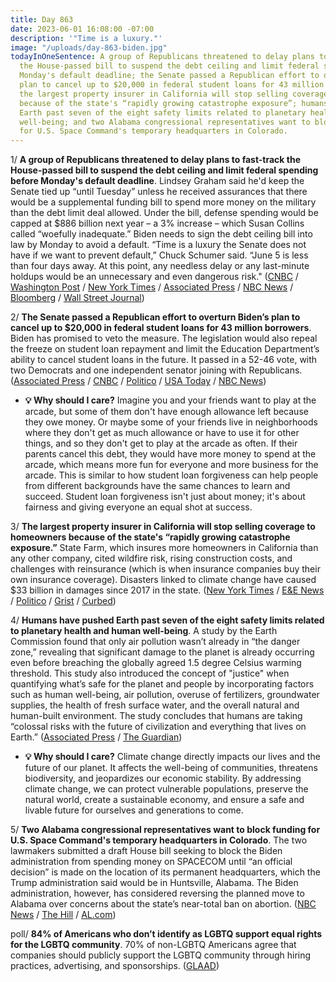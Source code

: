 ```yaml
---
title: Day 863
date: 2023-06-01 16:08:00 -07:00
description: '"Time is a luxury."'
image: "/uploads/day-863-biden.jpg"
todayInOneSentence: A group of Republicans threatened to delay plans to fast-track
  the House-passed bill to suspend the debt ceiling and limit federal spending before
  Monday's default deadline; the Senate passed a Republican effort to overturn Biden’s
  plan to cancel up to $20,000 in federal student loans for 43 million borrowers;
  the largest property insurer in California will stop selling coverage to homeowners
  because of the state's “rapidly growing catastrophe exposure”; humans have pushed
  Earth past seven of the eight safety limits related to planetary health and human
  well-being; and two Alabama congressional representatives want to block funding
  for U.S. Space Command's temporary headquarters in Colorado.
---
```


1/ **A group of Republicans threatened to delay plans to fast-track the House-passed bill to suspend the debt ceiling and limit federal spending before Monday's default deadline**.  Lindsey Graham said he'd keep the Senate tied up “until Tuesday” unless he received assurances that there would be a supplemental funding bill to spend more money on the military than the debt limit deal allowed. Under the bill, defense spending would be capped at $886 billion next year – a 3% increase – which Susan Collins called “woefully inadequate.” Biden needs to sign the debt ceiling bill into law by Monday to avoid a default. “Time is a luxury the Senate does not have if we want to prevent default,” Chuck Schumer said. “June 5 is less than four days away. At this point, any needless delay or any last-minute holdups would be an unnecessary and even dangerous risk." ([CNBC](https://www.cnbc.com/2023/06/01/debt-ceiling-bill-updates.html) / [Washington Post](https://www.washingtonpost.com/politics/2023/06/01/senate-debt-ceiling-bill/) / [New York Times](https://www.nytimes.com/2023/06/01/us/politics/debt-limit-senate.html) / [Associated Press](https://apnews.com/article/debt-limit-biden-mccarthy-senate-house-default-b8c3566b0c9cb168d9706aa256e327f7) / [NBC News](https://www.nbcnews.com/politics/congress/senate-racing-vote-debt-ceiling-deal-soon-thursday-night-rcna87281) / [Bloomberg](https://www.bloomberg.com/news/articles/2023-06-01/senate-racing-to-pass-debt-bill-to-avert-monday-default-deadline?srnd=premium&sref=MIBMEEoj) / [Wall Street Journal](https://www.wsj.com/articles/senators-seek-to-fast-track-debt-ceiling-vote-62dfeac4?mod=hp_lead_pos2))

2/ **The Senate passed a Republican effort to overturn Biden’s plan to cancel up to $20,000 in federal student loans for 43 million borrowers**. Biden has promised to veto the measure. The legislation would also repeal the freeze on student loan repayment and limit the Education Department’s ability to cancel student loans in the future. It passed in a 52-46 vote, with two Democrats and one independent senator joining with Republicans. ([Associated Press](https://apnews.com/article/student-loans-cancellation-debt-college-biden-veto-df3b377dd651153cbc7d5e04bfb7094f) / [CNBC](https://www.cnbc.com/2023/06/01/senate-votes-to-repeal-bidens-student-loan-forgiveness-plan-white-house-warns-biden-will-veto.html) / [Politico](https://www.politico.com/news/2023/06/01/senate-repeals-bidens-student-debt-relief-00099682) / [USA Today](https://www.usatoday.com/story/news/education/2023/06/01/biden-student-loan-forgiveness-vote-senate/70274971007/) / [NBC News](https://www.nbcnews.com/politics/congress/senate-vote-block-bidens-student-debt-relief-program-rcna87223))

* **💡 Why should I care?** Imagine you and your friends want to play at the arcade, but some of them don't have enough allowance left because they owe money. Or maybe some of your friends live in neighborhoods where they don't get as much allowance or have to use it for other things, and so they don't get to play at the arcade as often. If their parents cancel this debt, they would have more money to spend at the arcade, which means more fun for everyone and more business for the arcade. This is similar to how student loan forgiveness can help people from different backgrounds have the same chances to learn and succeed. Student loan forgiveness isn't just about money; it's about fairness and giving everyone an equal shot at success.

3/ **The largest property insurer in California will stop selling coverage to homeowners because of the state's “rapidly growing catastrophe exposure.”** State Farm, which insures more homeowners in California than any other company, cited wildfire risk, rising construction costs, and challenges with reinsurance (which is when insurance companies buy their own insurance coverage). Disasters linked to climate change have caused $33 billion in damages since 2017 in the state. ([New York Times](https://www.nytimes.com/2023/05/31/climate/climate-change-insurance-wildfires-california.html) / [E&E News](https://www.eenews.net/articles/calif-scared-off-its-biggest-insurer-more-could-follow/) / [Politico](https://www.politico.com/newsletters/power-switch/2023/05/31/climate-fueled-insurance-crisis-hits-california-00082767) / [Grist](https://grist.org/housing/state-farm-california-insurance-wildfire/) / [Curbed](https://www.curbed.com/2023/05/state-farm-california-insurance-climate-change.html))

4/ **Humans have pushed Earth past seven of the eight safety limits related to planetary health and human well-being**. A study by the Earth Commission found that only air pollution wasn’t already in “the danger zone,” revealing that significant damage to the planet is already occurring even before breaching the globally agreed 1.5 degree Celsius warming threshold. This study also introduced the concept of "justice" when quantifying what’s safe for the planet and people by incorporating factors such as human well-being, air pollution, overuse of fertilizers, groundwater supplies, the health of fresh surface water, and the overall natural and human-built environment. The study concludes that humans are taking “colossal risks with the future of civilization and everything that lives on Earth.” ([Associated Press](https://apnews.com/article/earth-environment-climate-change-nature-sick-2dded06915af4645253f5c29abff4794) / [The Guardian](https://www.theguardian.com/environment/2023/may/31/earth-health-failing-in-seven-out-of-eight-key-measures-say-scientists-earth-commission))

* **💡 Why should I care?** Climate change directly impacts our lives and the future of our planet. It affects the well-being of communities, threatens biodiversity, and jeopardizes our economic stability. By addressing climate change, we can protect vulnerable populations, preserve the natural world, create a sustainable economy, and ensure a safe and livable future for ourselves and generations to come.

5/ **Two Alabama congressional representatives want to block funding for U.S. Space Command's temporary headquarters in Colorado**. The two lawmakers submitted a draft House bill seeking to block the Biden administration from spending money on SPACECOM until “an official decision” is made on the location of its permanent headquarters, which the Trump administration said would be in Huntsville, Alabama. The Biden administration, however, has considered reversing the planned move to Alabama over concerns about the state’s near-total ban on abortion. ([NBC News](https://www.nbcnews.com/politics/national-security/congress-threatens-block-funding-space-force-headquarters-abortion-pol-rcna86500) / [The Hill](https://thehill.com/policy/defense/4028424-alabama-lawmakers-seek-to-halt-space-command-development-in-colorado/) / [AL.com](https://www.al.com/news/2023/05/alabama-rep-aderholt-moves-to-freeze-federal-spending-on-space-command-hq-in-colorado.html))

poll/ **84% of Americans who don’t identify as LGBTQ support equal rights for the LGBTQ community**. 70% of non-LGBTQ Americans agree that companies should publicly support the LGBTQ community through hiring practices, advertising, and sponsorships. ([GLAAD](https://www.glaad.org/publications/accelerating-acceptance-2023))